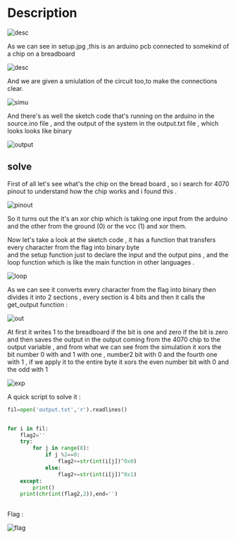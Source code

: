 # Description 
![desc](files/writeup6.png)

As we can see in setup.jpg ,this is an arduino pcb connected to somekind of a chip on a breadboard 

![desc](files/setup.jpg)

And we are given a smiulation of the circuit too,to make the connections clear.

![simu](files/writeup3.png)

And there's as well the sketch code that's running on the arduino in the source.ino file , and the output of the system in the output.txt file , which looks looks like binary  

![output](files/writeup4.png)

## solve
First of all let's see what's the chip on the bread board , so i search for 4070 pinout to understand how the chip works and i found this .

![pinout](files/writeup5.png)

So it turns out the it's an xor chip which is taking one input from the arduino and the other from the ground (0) or the vcc (1) and xor them. 

Now let's take a look at the sketch code , it has a function that transfers every character from the flag into binary byte  
and the setup function just to declare the input and the output pins , and the loop function which is like the main  function in other languages .

![loop](files/writeup7.png)

As we can see it converts every character from the flag into binary then divides it into 2 sections , every section is 4 bits and then it calls the get_output function :

![out](files/writeup2.png)

At first it writes 1 to the breadboard if the bit is one and zero if the bit is zero and then saves the output in the output coming from the 4070 chip to the output variable , and from what we can see from the simulation it xors the bit number 0 with and 1 with one , number2 bit with 0 and the fourth one with 1 , if we apply it to the entire byte it xors the even number bit with 0 and the odd with 1   

![exp](files/writeup8.png)

A quick script to solve it :

```python
fil=open('output.txt','r').readlines()


for i in fil:
    flag2=''
    try:
        for j in range(8):
            if j %2==0:
                flag2+=str(int(i[j])^0x0)
            else:
                flag2+=str(int(i[j])^0x1)
    except:
        print()
    print(chr(int(flag2,2)),end='')
    
```

Flag :

![flag](files/writeup10.png)